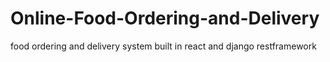 # Online-Food-Ordering-and-Delivery
food ordering and delivery system built in react and django restframework
